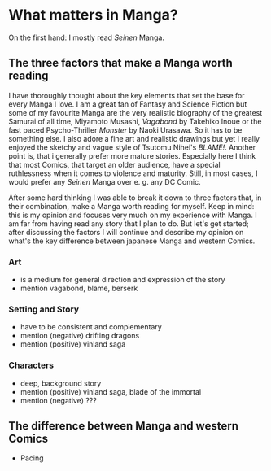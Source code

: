 # What matters in Manga?

On the first hand: I mostly read _Seinen_ Manga.

## The three factors that make a Manga worth reading

I have thoroughly thought about the key elements that set the base for every Manga I love. I am a great fan of Fantasy and Science Fiction but some of my favourite Manga are the very realistic biography of the greatest Samurai of all time, Miyamoto Musashi, _Vagabond_ by Takehiko Inoue or the fast paced Psycho-Thriller _Monster_ by Naoki Urasawa. So it has to be something else. I also adore a fine art and realistic drawings but yet I really enjoyed the sketchy and vague style of Tsutomu Nihei's _BLAME!_. Another point is, that i generally prefer more mature stories. Especially here I think that most Comics, that target an older audience, have a special ruthlessness when it comes to violence and maturity. Still, in most cases, I would prefer any _Seinen_ Manga over e. g. any DC Comic.

After some hard thinking I was able to break it down to three factors that, in their combination, make a Manga worth reading for myself. Keep in mind: this is my opinion and focuses very much on my experience with Manga. I am far from having read any story that I plan to do. But let's get started; after discussing the factors I will continue and describe my opinion on what's the key difference between japanese Manga and western Comics.

### Art

- is a medium for general direction and expression of the story
- mention vagabond, blame, berserk

### Setting and Story

- have to be consistent and complementary
- mention (negative) drifting dragons
- mention (positive) vinland saga

### Characters

- deep, background story
- mention (positive) vinland saga, blade of the immortal
- mention (negative) ???

## The difference between Manga and western Comics

- Pacing
